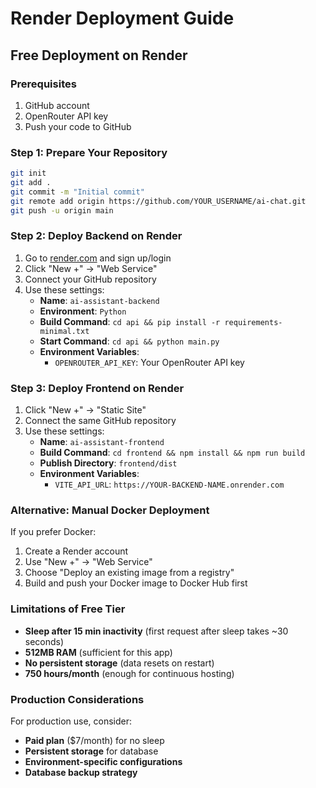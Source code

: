 # Render Deployment Guide

## Free Deployment on Render

### Prerequisites
1. GitHub account
2. OpenRouter API key
3. Push your code to GitHub

### Step 1: Prepare Your Repository
```bash
git init
git add .
git commit -m "Initial commit"
git remote add origin https://github.com/YOUR_USERNAME/ai-chat.git
git push -u origin main
```

### Step 2: Deploy Backend on Render

1. Go to [render.com](https://render.com) and sign up/login
2. Click "New +" → "Web Service"
3. Connect your GitHub repository
4. Use these settings:
   - **Name**: `ai-assistant-backend`
   - **Environment**: `Python`
   - **Build Command**: `cd api && pip install -r requirements-minimal.txt`
   - **Start Command**: `cd api && python main.py`
   - **Environment Variables**:
     - `OPENROUTER_API_KEY`: Your OpenRouter API key

### Step 3: Deploy Frontend on Render

1. Click "New +" → "Static Site"
2. Connect the same GitHub repository
3. Use these settings:
   - **Name**: `ai-assistant-frontend`
   - **Build Command**: `cd frontend && npm install && npm run build`
   - **Publish Directory**: `frontend/dist`
   - **Environment Variables**:
     - `VITE_API_URL`: `https://YOUR-BACKEND-NAME.onrender.com`

### Alternative: Manual Docker Deployment

If you prefer Docker:

1. Create a Render account
2. Use "New +" → "Web Service"
3. Choose "Deploy an existing image from a registry"
4. Build and push your Docker image to Docker Hub first

### Limitations of Free Tier

- **Sleep after 15 min inactivity** (first request after sleep takes ~30 seconds)
- **512MB RAM** (sufficient for this app)
- **No persistent storage** (data resets on restart)
- **750 hours/month** (enough for continuous hosting)

### Production Considerations

For production use, consider:
- **Paid plan** ($7/month) for no sleep
- **Persistent storage** for database
- **Environment-specific configurations**
- **Database backup strategy**